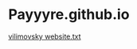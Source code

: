 # Payyyre.github.io
[vilimovsky website.txt](https://github.com/user-attachments/files/20580211/vilimovsky.website.txt)
